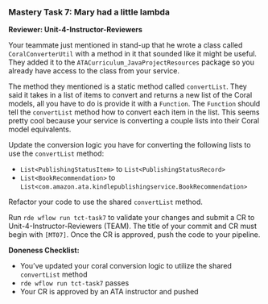 ### Mastery Task 7: Mary had a little lambda

**Reviewer: Unit-4-Instructor-Reviewers**

Your teammate just mentioned in stand-up that he wrote a class called `CoralConverterUtil`
with a method in it that sounded like it might be useful. They added it to the `ATACurriculum_JavaProjectResources`
package so you already have access to the class from your service.

The method they mentioned is a static method called `convertList`. They said it takes in a list of items to convert and returns a new list of the Coral models, all you have to do is provide it with a `Function`. The `Function` should tell the `convertList` method how to convert each item in the list. This seems pretty cool because your service is converting a couple lists into their Coral model equivalents.

Update the conversion logic you have for converting the following lists to use the `convertList` method:

* `List<PublishingStatusItem>` to `List<PublishingStatusRecord>`
* `List<BookRecommendation>` to `List<com.amazon.ata.kindlepublishingservice.BookRecommendation>`

Refactor your code to use the shared `convertList` method.

Run `rde wflow run tct-task7` to validate your changes and submit a CR to Unit-4-Instructor-Reviewers (TEAM). The
title of your commit and CR must begin with `[MT07]`. Once the CR is approved, push the code to your pipeline.

**Doneness Checklist:**

* You’ve updated your coral conversion logic to utilize the shared `convertList` method
* `rde wflow run tct-task7` passes
* Your CR is approved by an ATA instructor and pushed

